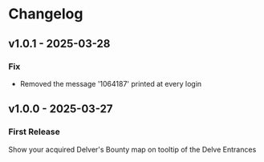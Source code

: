 # Changelog

## v1.0.1 - 2025-03-28

### Fix

- Removed the message '1064187' printed at every login

## v1.0.0 - 2025-03-27

### First Release

Show your acquired Delver's Bounty map on tooltip of the Delve Entrances
